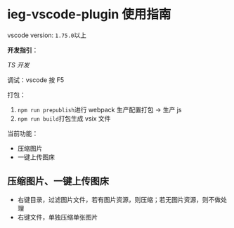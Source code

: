 # ieg-vscode-plugin 使用指南

vscode version: `1.75.0`以上

**开发指引**：

_TS 开发_

调试：vscode 按 F5

打包：

1. `npm run prepublish`进行 webpack 生产配置打包 -> 生产 js
2. `npm run build`打包生成 vsix 文件

当前功能：

- 压缩图片
- 一键上传图床

## 压缩图片、一键上传图床

- 右键目录，过滤图片文件，若有图片资源，则压缩；若无图片资源，则不做处理
- 右键文件，单独压缩单张图片
